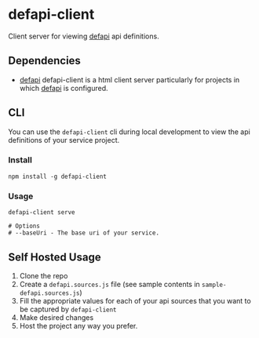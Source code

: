 # defapi-client

Client server for viewing [defapi](https://github.com/ikmich/defapi) api definitions.

## Dependencies

- [defapi](https://github.com/ikmich/defapi) defapi-client is a html client server particularly for projects in
  which [defapi](https://github.com/ikmich/defapi) is configured.

## CLI

You can use the `defapi-client` cli during local development to view the api definitions of your service project.

### Install

```shell
npm install -g defapi-client
```

### Usage

```shell
defapi-client serve

# Options
# --baseUri - The base uri of your service.
```

## Self Hosted Usage

1. Clone the repo
2. Create a `defapi.sources.js` file (see sample contents in `sample-defapi.sources.js`)
3. Fill the appropriate values for each of your api sources that you want to be captured by `defapi-client`
4. Make desired changes
5. Host the project any way you prefer.
